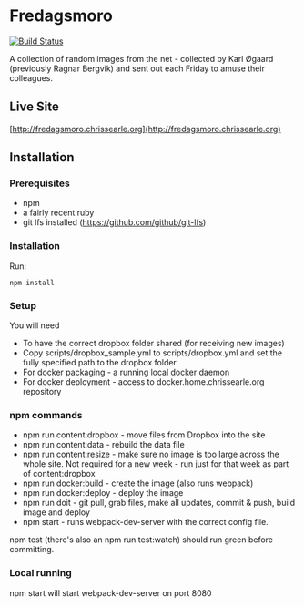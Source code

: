# Fredagsmoro

[![Build Status](https://travis-ci.org/chrissearle/fredagsmoro_react.svg?branch=master)](https://travis-ci.org/chrissearle/fredagsmoro_react)

A collection of random images from the net - collected by Karl Øgaard (previously Ragnar Bergvik) and sent out each Friday to amuse their colleagues.

## Live Site

[http://fredagsmoro.chrissearle.org](http://fredagsmoro.chrissearle.org)

## Installation

### Prerequisites

* npm
* a fairly recent ruby
* git lfs installed (https://github.com/github/git-lfs)

### Installation

Run:

    npm install

### Setup

You will need

* To have the correct dropbox folder shared (for receiving new images)
* Copy scripts/dropbox_sample.yml to scripts/dropbox.yml and set the fully specified path to the dropbox folder
* For docker packaging - a running local docker daemon
* For docker deployment - access to docker.home.chrissearle.org repository

### npm commands

* npm run content:dropbox - move files from Dropbox into the site
* npm run content:data - rebuild the data file
* npm run content:resize - make sure no image is too large across the whole site. Not required for a new week - run just for that week as part of content:dropbox
* npm run docker:build - create the image (also runs webpack)
* npm run docker:deploy - deploy the image
* npm run doit - git pull, grab files, make all updates, commit & push, build image and deploy
* npm start - runs webpack-dev-server with the correct config file.

npm test (there's also an npm run test:watch) should run green before committing.

### Local running

npm start will start webpack-dev-server on port 8080
